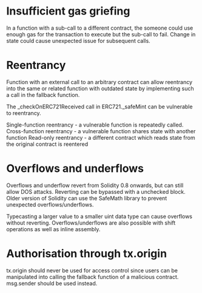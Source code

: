 # Insufficient gas griefing

In a function with a sub-call to a different contract, the someone could use enough gas for the transaction to execute but the sub-call to fail. Change in state could cause unexpected issue for subsequent calls.

# Reentrancy

Function with an external call to an arbitrary contract can allow reentrancy into the same or related function with outdated state by implementing such a call in the fallback function.

The _checkOnERC721Received call in ERC721._safeMint can be vulnerable to reentrancy.

Single-function reentrancy - a vulnerable function is repeatedly called.
Cross-function reentrancy - a vulnerable function shares state with another function
Read-only reentrancy - a different contract which reads state from the original contract is reentered

# Overflows and underflows

Overflows and underflow revert from Solidity 0.8 onwards, but can still allow DOS attacks. Reverting can be bypassed with a unchecked block. Older version of Solidity can use the SafeMath library to prevent unexpected overflows/underflows.

Typecasting a larger value to a smaller uint data type can cause overflows without reverting. Overflows/underflows are also possible with shift operations as well as inline assembly.

# Authorisation through tx.origin

tx.origin should never be used for access control since users can be manipulated into calling the fallback function of a malicious contract. msg.sender should be used instead.

